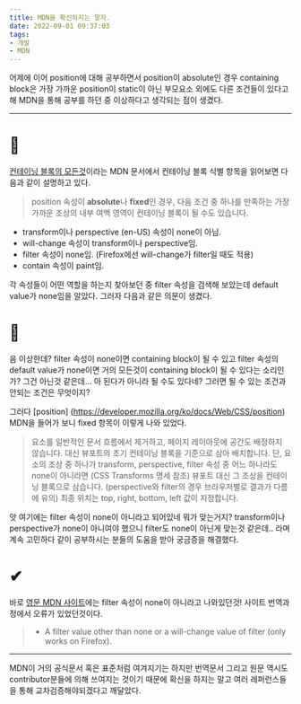 ```yaml
---
title: MDN을 확신하지는 말자.
date: 2022-09-01 09:37:03
tags:
- 개발
- MDN
---
```

어제에 이어 position에 대해 공부하면서 position이 absolute인 경우 containing block은 가장 가까운 position이 static이 아닌 부모요소 외에도 다른 조건들이 있다고 해 MDN을 통해 공부를 하던 중 이상하다고 생각되는 점이 생겼다.
<hr>

# 👀


[컨테이닝 블록의 모든것](https://developer.mozilla.org/ko/docs/Web/CSS/Containing_block)이라는 MDN 문서에서 컨테이닝 블록 식별 항목을 읽어보면 다음과 같이 설명하고 있다. 
> position 속성이 **absolute**나 **fixed**인 경우, 다음 조건 중 하나를 만족하는 가장 가까운 조상의 내부 여백 영역이 컨테이닝 블록이 될 수도 있습니다.
 - transform이나 perspective (en-US) 속성이 none이 아님.
- will-change 속성이 transform이나 perspective임.
- filter 속성이 none임. (Firefox에선 will-change가 filter일 때도 적용)
- contain 속성이 paint임.

각 속성들이 어떤 역할을 하는지 찾아보던 중 filter 속성을 검색해 보았는데 default value가 none임을 알았다. 그러자 다음과 같은 의문이 생겼다.

# 🤔
음 이상한데? filter 속성이 none이면 containing block이 될 수 있고 filter 속성의 default value가 none이면 거의 모든것이 containing block이 될 수 있다는 소리인가? 그건 아닌것 같은데...
아 된다가 아니라 될 수도 있다네? 그러면 될 수 있는 조건과 안되는 조건은 무엇이지? 

그러다 [position] (https://developer.mozilla.org/ko/docs/Web/CSS/position) MDN을 들어가 보니 fixed 항목이 이렇게 나와 있었다.
> 요소를 일반적인 문서 흐름에서 제거하고, 페이지 레이아웃에 공간도 배정하지 않습니다. 대신 뷰포트의 초기 컨테이닝 블록을 기준으로 삼아 배치합니다. 단, 요소의 조상 중 하나가 transform, perspective, filter 속성 중 어느 하나라도 none이 아니라면 (CSS Transforms 명세 참조) 뷰포트 대신 그 조상을 컨테이닝 블록으로 삼습니다. (perspective와 filter의 경우 브라우저별로 결과가 다름에 유의) 최종 위치는 top, right, bottom, left 값이 지정합니다.

앗 여기에는 filter 속성이 none이 아니라고 되어있네 뭐가 맞는거지? transform이나 perspective가 none이 아니여야 했으니 filter도 none이 아닌게 맞는것 같은데.. 라며 계속 고민하다 같이 공부하시는 분들의 도움을 받아 궁금증을 해결했다.

# ✔

바로 [영문 MDN 사이트](https://developer.mozilla.org/en-US/docs/Web/CSS/Containing_block)에는 filter 속성이 none이 아니라고 나와있던것! 사이트 번역과정에서 오류가 있었던것이다. 
> - A filter value other than none or a will-change value of filter (only works on Firefox).

<hr>

MDN이 거의 공식문서 혹은 표준처럼 여겨지기는 하지만 번역문서 그리고 원문 역시도 contributor분들에 의해 쓰여지는 것이기 때문에 확신을 하지는 말고 여러 레퍼런스들을 통해 교차검증해야되겠다고 깨달았다.


